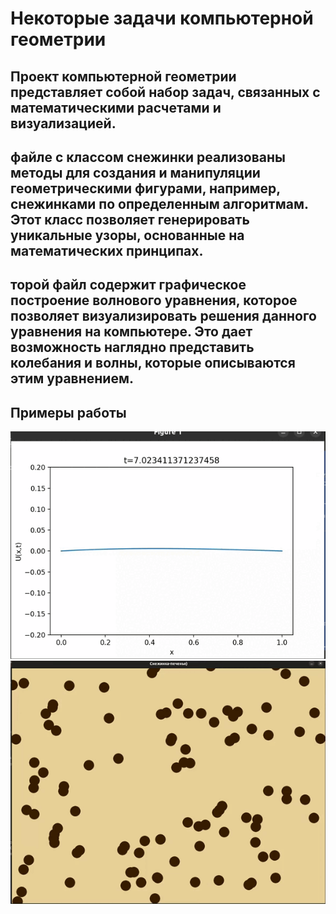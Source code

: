 # Некоторые задачи компьютерной геометрии
## Проект компьютерной геометрии представляет собой набор задач, связанных с математическими расчетами и визуализацией. 
## файле с классом снежинки реализованы методы для создания и манипуляции геометрическими фигурами, например, снежинками по определенным алгоритмам. Этот класс позволяет генерировать уникальные узоры, основанные на математических принципах.
## торой файл содержит графическое построение волнового уравнения, которое позволяет визуализировать решения данного уравнения на компьютере. Это дает возможность наглядно представить колебания и волны, которые описываются этим уравнением.
## Примеры работы
![res1](wave.gif)
![res2](snowflake.gif)

